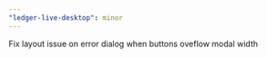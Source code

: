 ```yaml
---
"ledger-live-desktop": minor
---
```


Fix layout issue on error dialog when buttons oveflow modal width
